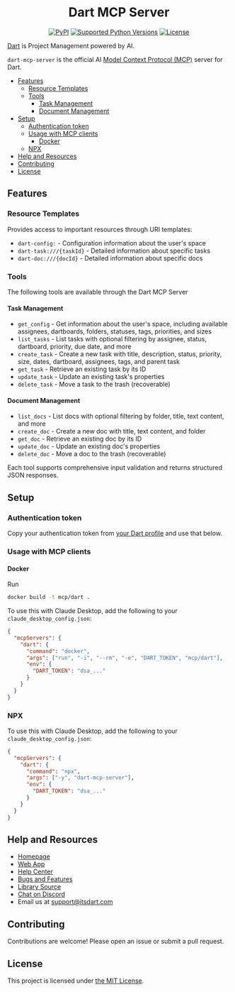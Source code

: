 <div align="center">
  <h1>Dart MCP Server</h1>
  <p>
    <a href="https://pypi.org/project/dart-mcp-server"><img src="https://img.shields.io/pypi/v/dart-mcp-server" alt="PyPI"></a>
    <a href="pyproject.toml"><img src="https://img.shields.io/pypi/pyversions/dart-mcp-server" alt="Supported Python Versions"></a>
    <a href="LICENSE"><img src="https://img.shields.io/github/license/its-dart/dart-mcp-server" alt="License"></a>
  </p>
</div>

[Dart](https://itsdart.com?nr=1) is Project Management powered by AI.

`dart-mcp-server` is the official AI [Model Context Protocol (MCP)](https://github.com/modelcontextprotocol) server for Dart.

- [Features](#features)
  - [Resource Templates](#resource-templates)
  - [Tools](#tools)
    - [Task Management](#task-management)
    - [Document Management](#document-management)
- [Setup](#setup)
  - [Authentication token](#authentication-token)
  - [Usage with MCP clients](#usage-with-mcp-clients)
    - [Docker](#docker)
  - [NPX](#npx)
- [Help and Resources](#help-and-resources)
- [Contributing](#contributing)
- [License](#license)

## Features

### Resource Templates

Provides access to important resources through URI templates:

- `dart-config:` - Configuration information about the user's space
- `dart-task:///{taskId}` - Detailed information about specific tasks
- `dart-doc:///{docId}` - Detailed information about specific docs

### Tools

The following tools are available through the Dart MCP Server

#### Task Management

- `get_config` - Get information about the user's space, including available assignees, dartboards, folders, statuses, tags, priorities, and sizes
- `list_tasks` - List tasks with optional filtering by assignee, status, dartboard, priority, due date, and more
- `create_task` - Create a new task with title, description, status, priority, size, dates, dartboard, assignees, tags, and parent task
- `get_task` - Retrieve an existing task by its ID
- `update_task` - Update an existing task's properties
- `delete_task` - Move a task to the trash (recoverable)

#### Document Management

- `list_docs` - List docs with optional filtering by folder, title, text content, and more
- `create_doc` - Create a new doc with title, text content, and folder
- `get_doc` - Retrieve an existing doc by its ID
- `update_doc` - Update an existing doc's properties
- `delete_doc` - Move a doc to the trash (recoverable)

Each tool supports comprehensive input validation and returns structured JSON responses.

## Setup

### Authentication token

Copy your authentication token from [your Dart profile](https://app.itsdart.com/?settings=account) and use that below.

### Usage with MCP clients

#### Docker

Run

```bash
docker build -t mcp/dart .
```

To use this with Claude Desktop, add the following to your `claude_desktop_config.json`:

```json
{
  "mcpServers": {
    "dart": {
      "command": "docker",
      "args": ["run", "-i", "--rm", "-e", "DART_TOKEN", "mcp/dart"],
      "env": {
        "DART_TOKEN": "dsa_..."
      }
    }
  }
}
```

### NPX

To use this with Claude Desktop, add the following to your `claude_desktop_config.json`:

```json
{
  "mcpServers": {
    "dart": {
      "command": "npx",
      "args": ["-y", "dart-mcp-server"],
      "env": {
        "DART_TOKEN": "dsa_..."
      }
    }
  }
}
```

## Help and Resources

- [Homepage](https://www.itsdart.com/?nr=1)
- [Web App](https://app.itsdart.com/)
- [Help Center](https://help.itsdart.com/)
- [Bugs and Features](https://app.itsdart.com/p/r/JFyPnhL9En61)
- [Library Source](https://github.com/its-dart/dart-mcp-server/)
- [Chat on Discord](https://discord.gg/RExv8jEkSh)
- Email us at [support@itsdart.com](mailto:support@itsdart.com)

## Contributing

Contributions are welcome! Please open an issue or submit a pull request.

## License

This project is licensed under [the MIT License](LICENSE).
